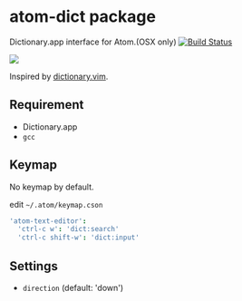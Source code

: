 # atom-dict package

Dictionary.app interface for Atom.(OSX only)
[![Build Status](https://travis-ci.org/aki77/atom-dict.svg)](https://travis-ci.org/aki77/atom-dict)

![](http://i.gyazo.com/1afbef515b76deb9969f8b57f6ea70bf.gif)

Inspired by [dictionary.vim](https://github.com/itchyny/dictionary.vim).

## Requirement
* Dictionary.app
* `gcc`

## Keymap

No keymap by default.

edit `~/.atom/keymap.cson`

```coffeescript
'atom-text-editor':
  'ctrl-c w': 'dict:search'
  'ctrl-c shift-w': 'dict:input'
```

## Settings

- `direction` (default: 'down')
